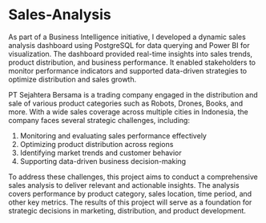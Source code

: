 # Sales-Analysis
As part of a Business Intelligence initiative, I developed a dynamic sales analysis dashboard using PostgreSQL for data querying and Power BI for visualization. The dashboard provided real-time insights into sales trends, product distribution, and business performance. It enabled stakeholders to monitor performance indicators and supported data-driven strategies to optimize distribution and sales growth.

PT Sejahtera Bersama is a trading company engaged in the distribution and sale of various product categories such as Robots, Drones, Books, and more. With a wide sales coverage across multiple cities in Indonesia, the company faces several strategic challenges, including:
1. Monitoring and evaluating sales performance effectively
2. Optimizing product distribution across regions
3. Identifying market trends and customer behavior
4. Supporting data-driven business decision-making

To address these challenges, this project aims to conduct a comprehensive sales analysis to deliver relevant and actionable insights. The analysis covers performance by product category, sales location, time period, and other key metrics. The results of this project will serve as a foundation for strategic decisions in marketing, distribution, and product development.
